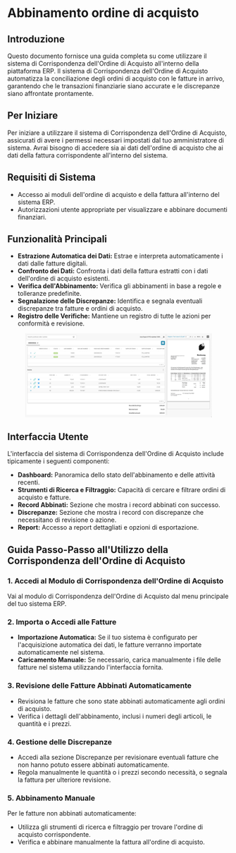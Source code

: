 # Abbinamento ordine di acquisto

## Introduzione

Questo documento fornisce una guida completa su come utilizzare il sistema di Corrispondenza dell'Ordine di Acquisto all'interno della piattaforma ERP. Il sistema di Corrispondenza dell'Ordine di Acquisto automatizza la conciliazione degli ordini di acquisto con le fatture in arrivo, garantendo che le transazioni finanziarie siano accurate e le discrepanze siano affrontate prontamente.

## Per Iniziare

Per iniziare a utilizzare il sistema di Corrispondenza dell'Ordine di Acquisto, assicurati di avere i permessi necessari impostati dal tuo amministratore di sistema. Avrai bisogno di accedere sia ai dati dell'ordine di acquisto che ai dati della fattura corrispondente all'interno del sistema.

## Requisiti di Sistema

* Accesso ai moduli dell'ordine di acquisto e della fattura all'interno del sistema ERP.
* Autorizzazioni utente appropriate per visualizzare e abbinare documenti finanziari.

## Funzionalità Principali

* **Estrazione Automatica dei Dati:** Estrae e interpreta automaticamente i dati dalle fatture digitali.
* **Confronto dei Dati:** Confronta i dati della fattura estratti con i dati dell'ordine di acquisto esistenti.
* **Verifica dell'Abbinamento:** Verifica gli abbinamenti in base a regole e tolleranze predefinite.
* **Segnalazione delle Discrepanze:** Identifica e segnala eventuali discrepanze tra fatture e ordini di acquisto.
* **Registro delle Verifiche:** Mantiene un registro di tutte le azioni per conformità e revisione.

<figure><img src="../../../.gitbook/assets/purchase-order-matching.png" alt=""><figcaption></figcaption></figure>

## Interfaccia Utente

L'interfaccia del sistema di Corrispondenza dell'Ordine di Acquisto include tipicamente i seguenti componenti:

* **Dashboard:** Panoramica dello stato dell'abbinamento e delle attività recenti.
* **Strumenti di Ricerca e Filtraggio:** Capacità di cercare e filtrare ordini di acquisto e fatture.
* **Record Abbinati:** Sezione che mostra i record abbinati con successo.
* **Discrepanze:** Sezione che mostra i record con discrepanze che necessitano di revisione o azione.
* **Report:** Accesso a report dettagliati e opzioni di esportazione.

## Guida Passo-Passo all'Utilizzo della Corrispondenza dell'Ordine di Acquisto

### 1. Accedi al Modulo di Corrispondenza dell'Ordine di Acquisto

Vai al modulo di Corrispondenza dell'Ordine di Acquisto dal menu principale del tuo sistema ERP.

### 2. Importa o Accedi alle Fatture

* **Importazione Automatica:** Se il tuo sistema è configurato per l'acquisizione automatica dei dati, le fatture verranno importate automaticamente nel sistema.
* **Caricamento Manuale:** Se necessario, carica manualmente i file delle fatture nel sistema utilizzando l'interfaccia fornita.

### 3. Revisione delle Fatture Abbinati Automaticamente

* Revisiona le fatture che sono state abbinati automaticamente agli ordini di acquisto.
* Verifica i dettagli dell'abbinamento, inclusi i numeri degli articoli, le quantità e i prezzi.

### 4. Gestione delle Discrepanze

* Accedi alla sezione Discrepanze per revisionare eventuali fatture che non hanno potuto essere abbinati automaticamente.
* Regola manualmente le quantità o i prezzi secondo necessità, o segnala la fattura per ulteriore revisione.

### 5. Abbinamento Manuale

Per le fatture non abbinati automaticamente:

* Utilizza gli strumenti di ricerca e filtraggio per trovare l'ordine di acquisto corrispondente.
* Verifica e abbinare manualmente la fattura all'ordine di acquisto.
